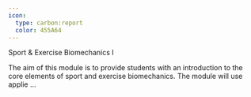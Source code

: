 ```yaml
---
icon:
  type: carbon:report
  color: 455A64
---
```

Sport & Exercise Biomechanics I

The aim of this module is to provide students with an introduction to the core elements of sport and exercise biomechanics. The module will use applie ... 
